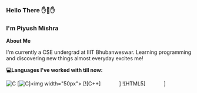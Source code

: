 ### Hello There ✋👋✋
### I'm Piyush Mishra

**About Me**

I'm currently a CSE undergrad at IIIT Bhubanweswar. Learning programming and discovering new things almost everyday excites me!
 
**💻Languages I've worked with till now:**

![C](https://img.shields.io/badge/-C-000000?style=flat&logo=C)
[![C]("https://raw.githubusercontent.com/jmnote/z-icons/master/svg/c.svg")]<img width="50px">
[![C++]<img scr="https://raw.githubusercontent.com/jmnote/z-icons/master/svg/cpp.svg" width="50px">]
![HTML5]<img scr="https://raw.githubusercontent.com/rhoit/mode-icons/dump/icons/html.png" width="50px">]

 


